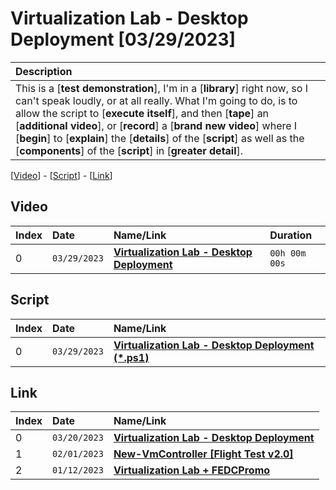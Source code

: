 # Virtualization Lab - Desktop Deployment [03/29/2023]

| Description |
|:------------|
| This is a [**test demonstration**], I'm in a [**library**] right now, so I can't speak loudly, or at all really. What I'm going to do, is to allow the script to [**execute itself**], and then [**tape**] an [**additional video**], or [**record**] a [**brand new video**] where I [**begin**] to [**explain**] the [**details**] of the [**script**] as well as the [**components**] of the [**script**] in [**greater detail**]. |

[[Video](#video)] - [[Script](#script)] - [[Link](#link)]

## Video

| Index | Date         | Name/Link                                                            | Duration      |
|:------|:-------------|:---------------------------------------------------------------------|:--------------|
| 0     | `03/29/2023` | **[Virtualization Lab - Desktop Deployment](https://youtu.be/hash)** | `00h 00m 00s` |

## Script

| Index | Date         | Name/Link                                                                                                                                                                                 |
|:------|:-------------|:------------------------------------------------------------------------------------------------------------------------------------------------------------------------------------------|
| 0     | `03/29/2023` | **[Virtualization Lab - Desktop Deployment (*.ps1)](https://github.com/mcc85s/FightingEntropy/blob/main/Video/20230329/2023_0329-(Virtualization%20Lab%20-%20Desktop%20Deployment).ps1)** |

## Link

| Index | Date         | Name/Link                                                                   |
|:------|:-------------|:----------------------------------------------------------------------------|
| 0     | `03/20/2023` | **[Virtualization Lab - Desktop Deployment](https://youtu.be/i2_fafoIx6I)** |
| 1     | `02/01/2023` | **[New-VmController [Flight Test v2.0]](https://youtu.be/nqTOmNIilxw)**     |
| 2     | `01/12/2023` | **[Virtualization Lab + FEDCPromo](https://youtu.be/9v7uJHF-cGQ)**          |
